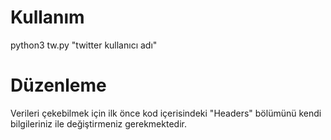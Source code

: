# Kullanım

python3 tw.py "twitter kullanıcı adı"

# Düzenleme

Verileri çekebilmek için ilk önce kod içerisindeki "Headers" bölümünü kendi bilgileriniz ile değiştirmeniz gerekmektedir.
